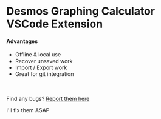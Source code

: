 # Desmos Graphing Calculator VSCode Extension

#### Advantages
- Offline & local use
- Recover unsaved work
- Import / Export work
- Great for git integration

<br><br>
Find any bugs? [Report them here](https://github.com/evan-kolberg/desmos-vscode-extension/tree/main)

I'll fix them ASAP
